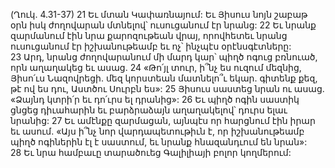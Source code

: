 (Ղուկ. 4.31-37)
21 Եւ մտան Կափառնայում: Եւ Յիսուս նոյն շաբաթ օրն իսկ ժողովարան մտնելով՝ ուսուցանում էր նրանց: 22 Եւ նրանք զարմանում էին նրա քարոզութեան վրայ, որովհետեւ նրանց ուսուցանում էր իշխանութեամբ եւ ոչ՝ ինչպէս օրէնսգէտները: 23 Արդ, նրանց ժողովարանում մի մարդ կար՝ պիղծ ոգուց բռնուած, որն աղաղակեց եւ ասաց. 24 «Թո՛յլ տուր, ի՞նչ ես ուզում մեզնից, Յիսո՛ւս Նազովրեցի. մեզ կորստեան մատնելո՞ւ եկար. գիտենք քեզ, թէ ով ես դու, Աստծու Սուրբն ես»: 25 Յիսուս սաստեց նրան ու ասաց. «Ձայնդ կտրի՛ր եւ դո՛ւրս ել դրանից»: 26 Եւ պիղծ ոգին սաստիկ ցնցեց դիւահարին եւ բարձրաձայն աղաղակելով՝ դուրս ելաւ նրանից: 27 Եւ ամէնքը զարմացան, այնպէս որ հարցնում էին իրար եւ ասում. «Այս ի՞նչ նոր վարդապետութիւն է, որ իշխանութեամբ պիղծ ոգիներին էլ է սաստում, եւ նրանք հնազանդւում են նրան»: 28 Եւ նրա համբաւը տարածուեց Գալիլիայի բոլոր կողմերում:

